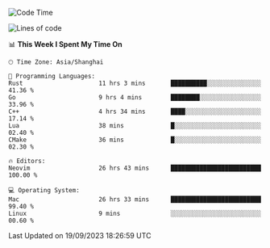 <!--START_SECTION:waka-->
![Code Time](http://img.shields.io/badge/Code%20Time-1%2C601%20hrs%2018%20mins-blue)

![Lines of code](https://img.shields.io/badge/From%20Hello%20World%20I%27ve%20Written-286.1%20thousand%20lines%20of%20code-blue)

📊 **This Week I Spent My Time On** 

```text
🕑︎ Time Zone: Asia/Shanghai

💬 Programming Languages: 
Rust                     11 hrs 3 mins       ██████████░░░░░░░░░░░░░░░   41.36 % 
Go                       9 hrs 4 mins        ████████░░░░░░░░░░░░░░░░░   33.96 % 
C++                      4 hrs 34 mins       ████░░░░░░░░░░░░░░░░░░░░░   17.14 % 
Lua                      38 mins             █░░░░░░░░░░░░░░░░░░░░░░░░   02.40 % 
CMake                    36 mins             █░░░░░░░░░░░░░░░░░░░░░░░░   02.30 % 

🔥 Editors: 
Neovim                   26 hrs 43 mins      █████████████████████████   100.00 % 

💻 Operating System: 
Mac                      26 hrs 33 mins      █████████████████████████   99.40 % 
Linux                    9 mins              ░░░░░░░░░░░░░░░░░░░░░░░░░   00.60 % 
```


 Last Updated on 19/09/2023 18:26:59 UTC
<!--END_SECTION:waka-->
